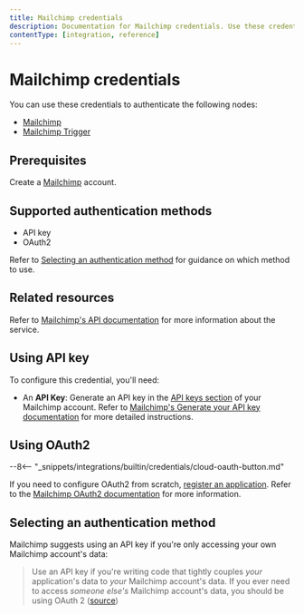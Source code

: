 ```yaml
---
title: Mailchimp credentials
description: Documentation for Mailchimp credentials. Use these credentials to authenticate Mailchimp in n8n, a workflow automation platform.
contentType: [integration, reference]
---
```


# Mailchimp credentials

You can use these credentials to authenticate the following nodes:

- [Mailchimp](/integrations/builtin/app-nodes/n8n-nodes-base.mailchimp.md)
- [Mailchimp Trigger](/integrations/builtin/trigger-nodes/n8n-nodes-base.mailchimptrigger.md)

## Prerequisites

Create a [Mailchimp](https://www.mailchimp.com/) account.

## Supported authentication methods

- API key
- OAuth2

Refer to [Selecting an authentication method](#selecting-an-authentication-method) for guidance on which method to use.

## Related resources

Refer to [Mailchimp's API documentation](https://mailchimp.com/developer/marketing/api/) for more information about the service.

## Using API key

To configure this credential, you'll need:

- An **API Key**: Generate an API key in the [API keys section](https://us1.admin.mailchimp.com/account/api/) of your Mailchimp account. Refer to [Mailchimp's Generate your API key documentation](https://mailchimp.com/developer/marketing/guides/quick-start/#generate-your-api-key) for more detailed instructions.

## Using OAuth2

--8<-- "_snippets/integrations/builtin/credentials/cloud-oauth-button.md"

If you need to configure OAuth2 from scratch, [register an application](https://mailchimp.com/developer/marketing/guides/access-user-data-oauth-2/#register-your-application). Refer to the [Mailchimp OAuth2 documentation](https://mailchimp.com/developer/marketing/guides/access-user-data-oauth-2/) for more information.

## Selecting an authentication method

Mailchimp suggests using an API key if you're only accessing your own Mailchimp account's data:

> Use an API key if you're writing code that tightly couples _your_ application's data to _your_ Mailchimp account's data. If you ever need to access _someone else's_ Mailchimp account's data, you should be using OAuth 2 ([source](https://mailchimp.com/developer/marketing/guides/access-user-data-oauth-2/#when-not-to-use-oauth-2))

